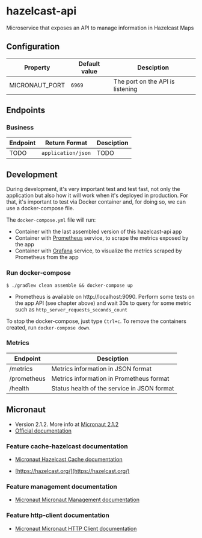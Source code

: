 # hazelcast-api
Microservice that exposes an API to manage information in Hazelcast Maps

## Configuration
|Property|Default value|Desciption|
---------|-------------|----------|
|MICRONAUT_PORT|`6969`|The port on the API is listening|


## Endpoints
### Business
|Endpoint|Return Format|Desciption|
---------|-------------|----------|
|TODO|`application/json`|TODO|

## Development
During development, it's very important test and test fast, not only the application but also how it will work when it's
deployed in production. For that, it's important to test via Docker container and, for doing so, we can use a docker-compose
file.

The `docker-compose.yml` file will run:
- Container with the last assembled version of this hazelcast-api app
- Container with [Prometheus](https://prometheus.io/) service, to scrape the metrics exposed by the app
- Container with [Grafana](https://grafana.com/) service, to visualize the metrics scraped by Prometheus from the app

### Run docker-compose
```shell script
$ ./gradlew clean assemble && docker-compose up
```
- Prometheus is available on http://localhost:9090. Perform some tests on the app API (see chapter above) and wait 30s to query for some metric such as `http_server_requests_seconds_count`

To stop the docker-compose, just type `Ctrl+c`. To remove the containers created, run `docker-compose down`.

### Metrics
|Endpoint|Desciption|
---------|----------|
|/metrics|Metrics information in JSON format|
|/prometheus|Metrics information in Prometheus format|
|/health|Status health of the service in JSON format|

## Micronaut
- Version 2.1.2. More info at [Micronaut 2.1.2](https://github.com/micronaut-projects/micronaut-core/releases/tag/v2.1.2)
- [Official documentation](https://docs.micronaut.io/latest/guide/index.html)

### Feature cache-hazelcast documentation

- [Micronaut Hazelcast Cache documentation](https://micronaut-projects.github.io/micronaut-cache/latest/guide/index.html#hazelcast)

- [https://hazelcast.org/](https://hazelcast.org/)

### Feature management documentation

- [Micronaut Micronaut Management documentation](https://docs.micronaut.io/latest/guide/index.html#management)

### Feature http-client documentation

- [Micronaut Micronaut HTTP Client documentation](https://docs.micronaut.io/latest/guide/index.html#httpClient)

